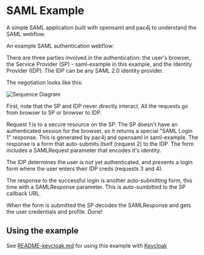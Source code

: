 SAML Example
============

A simple SAML application built with opensaml and pac4j to understand the SAML webflow.

An example SAML authentication webflow:

There are three parties involved in the authentication: the user's
browser, the Service Provider (SP) - saml-example in this example, and
the Identity Provider (IDP).  The IDP can be any SAML 2.0 identity
provider.

The negotiation looks like this:

![Sequence Diagram](http://www.plantuml.com/plantuml/proxy?src=https://raw.githubusercontent.com/ataylor284/saml-example/master/sequence.puml)

First, note that the SP and IDP never directly interact.  All the
requests go from browser to SP or browser to IDP.

Request 1 is to a secure resource on the SP.  The SP doesn't have an
authenticated session for the browser, so it returns a special "SAML
Login 1" response.  This is generated by pac4j and opensaml in
saml-example.  The response is a form that auto-submits itself
(request 2) to the IDP.  The form includes a SAMLRequest parameter
that encodes it's identity.

The IDP determines the user is not yet authenticated, and presents a
login form where the user enters their IDP creds (requests 3 and 4).

The response to the successful login is another auto-submitting form,
this time with a SAMLResponse parameter.  This is auto-sumbitted to
the SP callback URL.

When the form is submitted the SP decodes the SAMLResponse and gets
the user credentials and profile.  Done!

Using the example
-----------------

See [README-keycloak.md](./README-keycloak.md) for using this example with [Keycloak](https://www.keycloak.org/)